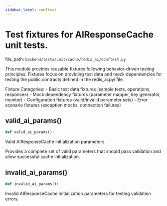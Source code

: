 ```yaml
---
sidebar_label: conftest
---
```


# Test fixtures for AIResponseCache unit tests.

  file_path: `backend/tests/unit/cache/redis_ai/conftest.py`

This module provides reusable fixtures following behavior-driven testing
principles. Fixtures focus on providing test data and mock dependencies
for testing the public contracts defined in the redis_ai.pyi file.

Fixture Categories:
    - Basic test data fixtures (sample texts, operations, responses)
    - Mock dependency fixtures (parameter mapper, key generator, monitor)
    - Configuration fixtures (valid/invalid parameter sets)
    - Error scenario fixtures (exception mocks, connection failures)

## valid_ai_params()

```python
def valid_ai_params():
```

Valid AIResponseCache initialization parameters.

Provides a complete set of valid parameters that should pass
validation and allow successful cache initialization.

## invalid_ai_params()

```python
def invalid_ai_params():
```

Invalid AIResponseCache initialization parameters for testing validation errors.
